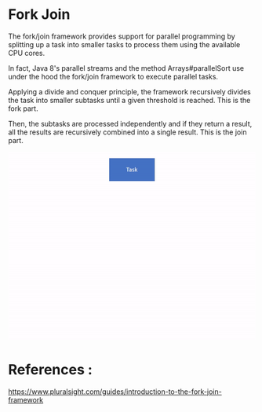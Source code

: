 # Fork Join

The fork/join framework provides support for parallel programming by splitting up a task into smaller tasks to process them using the available CPU cores.

In fact, Java 8's parallel streams and the method Arrays#parallelSort use under the hood the fork/join framework to execute parallel tasks.

Applying a divide and conquer principle, the framework recursively divides the task into smaller subtasks until a given threshold is reached. This is the fork part.

Then, the subtasks are processed independently and if they return a result, all the results are recursively combined into a single result. This is the join part.


![Fork Join](fork-join.gif?raw=true)




# References :
https://www.pluralsight.com/guides/introduction-to-the-fork-join-framework


